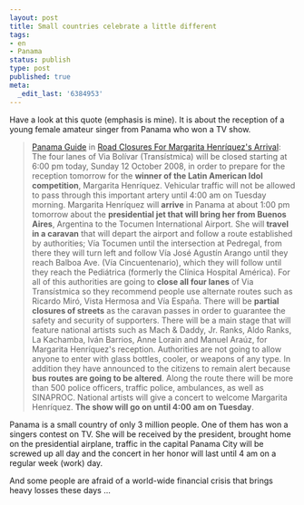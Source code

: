 ```yaml
---
layout: post
title: Small countries celebrate a little different
tags:
- en
- Panama
status: publish
type: post
published: true
meta:
  _edit_last: '6384953'
---
```

<p>Have a look at this quote (emphasis is mine). It is about the reception of a young female amateur singer from Panama who won a TV show.</p>

<blockquote><a href="http://www.panama-guide.com">Panama Guide</a> in <a href="http://www.panama-guide.com/article.php/20081012152924751#comments">Road Closures For Margarita Henr&iacute;quez's Arrival</a>:<br>
The four lanes of Via Bol&iacute;var (Trans&iacute;stmica) will be closed starting at 6:00 pm today, Sunday 12 October 2008, in order to prepare for the reception tomorrow for the <strong>winner of the Latin American Idol competition</strong>, Margarita Henr&iacute;quez. Vehicular traffic will not be allowed to pass through this important artery until 4:00 am on Tuesday morning. Margarita Henr&iacute;quez will <strong>arrive</strong> in Panama at about 1:00 pm tomorrow about the <strong>presidential jet that will bring her from Buenos Aires</strong>, Argentina to the Tocumen International Airport. She will <strong>travel in a caravan</strong> that will depart the airport and follow a route established by authorities; V&iacute;a Tocumen until the intersection at Pedregal, from there they will turn left and follow V&iacute;a Jos&eacute; Agust&iacute;n Arango until they reach Balboa Ave. (V&iacute;a Cincuentenario), which they will follow until they reach the Pedi&aacute;trica (formerly the Cl&iacute;nica Hospital Am&eacute;rica). For all of this authorities are going to <strong>close all four lanes</strong> of Via Trans&iacute;stmica so they recommend people use alternate routes such as Ricardo Mir&oacute;, Vista Hermosa and V&iacute;a Espa&ntilde;a. There will be <strong>partial closures of streets</strong> as the caravan passes in order to guarantee the safety and security of supporters. There will be a main stage that will feature national artists such as Mach &amp; Daddy, Jr. Ranks, Aldo Ranks, La Kachamba, Iv&aacute;n Barrios, Anne Lorain and Manuel Ara&uacute;z, for Margarita Henr&iacute;quez's reception. Authorities are not going to allow anyone to enter with glass bottles, cooler, or weapons of any type. In addition they have announced to the citizens to remain alert because <strong>bus routes are going to be altered</strong>. Along the route there will be more than 500 police officers, traffic police, ambulances, as well as SINAPROC. National artists will give a concert to welcome Margarita Henr&iacute;quez. <strong>The show will go on until 4:00 am on Tuesday</strong>.
</blockquote>

<p>Panama is a small country of only 3 million people. One of them has won a singers contest on TV. She will be received by the president, brought home on the presidential airplane, traffic in the capital Panama City will be screwed up all day and the concert in her honor will last until 4 am on a regular week (work) day.</p>

<p>And some people are afraid of a world-wide financial crisis that brings heavy losses these days ...</p>
